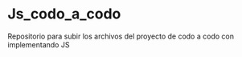 # Js_codo_a_codo
Repositorio para subir los archivos del proyecto de codo a codo con implementando JS
